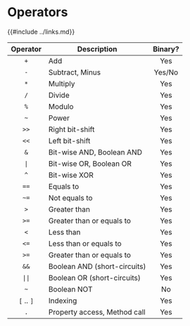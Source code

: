 Operators
=========

{{#include ../links.md}}

|     Operator      | Description                  | Binary? |
| :---------------: | ---------------------------- | :-----: |
|        `+`        | Add                          |   Yes   |
|        `-`        | Subtract, Minus              | Yes/No  |
|        `*`        | Multiply                     |   Yes   |
|        `/`        | Divide                       |   Yes   |
|        `%`        | Modulo                       |   Yes   |
|        `~`        | Power                        |   Yes   |
|       `>>`        | Right bit-shift              |   Yes   |
|       `<<`        | Left bit-shift               |   Yes   |
|        `&`        | Bit-wise AND, Boolean AND    |   Yes   |
|  <code>\|</code>  | Bit-wise OR, Boolean OR      |   Yes   |
|        `^`        | Bit-wise XOR                 |   Yes   |
|       `==`        | Equals to                    |   Yes   |
|       `~=`        | Not equals to                |   Yes   |
|        `>`        | Greater than                 |   Yes   |
|       `>=`        | Greater than or equals to    |   Yes   |
|        `<`        | Less than                    |   Yes   |
|       `<=`        | Less than or equals to       |   Yes   |
|       `>=`        | Greater than or equals to    |   Yes   |
|       `&&`        | Boolean AND (short-circuits) |   Yes   |
| <code>\|\|</code> | Boolean OR (short-circuits)  |   Yes   |
|        `~`        | Boolean NOT                  |   No    |
|    `[` .. `]`     | Indexing                     |   Yes   |
|        `.`        | Property access, Method call |   Yes   |
